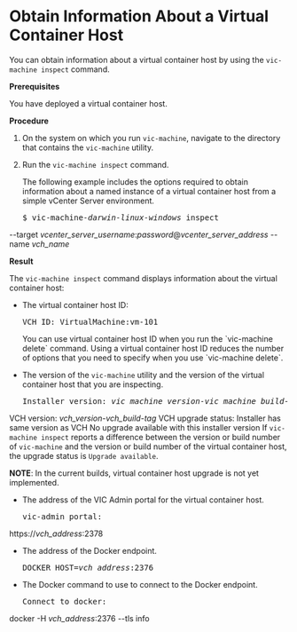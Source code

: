 # Obtain Information About a Virtual Container Host #

You can obtain information about a virtual container host by using the `vic-machine inspect` command.

**Prerequisites**

You have deployed a virtual container host.

**Procedure**

1. On the system on which you run `vic-machine`, navigate to the directory that contains the `vic-machine` utility.
2. Run the `vic-machine inspect` command. 

   The following example includes the options required to obtain information about a named instance of a virtual container host from a simple  vCenter Server environment.

   <pre>$ vic-machine<i>-darwin</i><i>-linux</i><i>-windows</i> inspect
--target <i>vcenter_server_username</i>:<i>password</i>@<i>vcenter_server_address</i>
--name <i>vch_name</i></pre>

**Result**

The `vic-machine inspect` command displays information about the virtual container host:

- The virtual container host ID:
  
  <pre>VCH ID: VirtualMachine:vm-101</pre> You can use virtual container host ID when you run the `vic-machine delete` command. Using a virtual container host ID reduces the number of options that you need to specify when you use `vic-machine delete`.
- The version of the `vic-machine` utility and the version of the virtual container host that you are inspecting.
  <pre>Installer version: <i>vic_machine_version</i>-<i>vic_machine_build</i>-<i>tag</i>
VCH version: <i>vch_version</i>-<i>vch_build</i>-<i>tag</i>
VCH upgrade status: 
Installer has same version as VCH
No upgrade available with this installer version</pre>
  If `vic-machine inspect` reports a difference between the version or build number of `vic-machine` and the version or build number of the virtual container host, the upgrade status is `Upgrade available`. 

  **NOTE**: In the current builds, virtual container host upgrade is not yet implemented.
- The address of the VIC Admin portal for the virtual container host.
  
  <pre>vic-admin portal:
https://<i>vch_address</i>:2378</pre>

- The address of the Docker endpoint.

  <pre>DOCKER_HOST=<i>vch_address</i>:2376</pre>
- The Docker command to use to connect to the Docker endpoint.
  <pre>Connect to docker:
docker -H <i>vch_address</i>:2376 --tls info</pre>